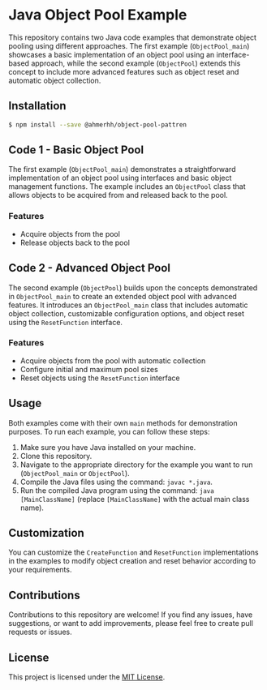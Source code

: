 # Java Object Pool Example

This repository contains two Java code examples that demonstrate object pooling using different approaches. The first example (`ObjectPool_main`) showcases a basic implementation of an object pool using an interface-based approach, while the second example (`ObjectPool`) extends this concept to include more advanced features such as object reset and automatic object collection.

## Installation

```sh
$ npm install --save @ahmerhh/object-pool-pattren 
```


## Code 1 - Basic Object Pool

The first example (`ObjectPool_main`) demonstrates a straightforward implementation of an object pool using interfaces and basic object management functions. The example includes an `ObjectPool` class that allows objects to be acquired from and released back to the pool.

### Features

- Acquire objects from the pool
- Release objects back to the pool

## Code 2 - Advanced Object Pool

The second example (`ObjectPool`) builds upon the concepts demonstrated in `ObjectPool_main` to create an extended object pool with advanced features. It introduces an `ObjectPool_main` class that includes automatic object collection, customizable configuration options, and object reset using the `ResetFunction` interface.

### Features

- Acquire objects from the pool with automatic collection
- Configure initial and maximum pool sizes
- Reset objects using the `ResetFunction` interface

## Usage

Both examples come with their own `main` methods for demonstration purposes. To run each example, you can follow these steps:

1. Make sure you have Java installed on your machine.
2. Clone this repository.
3. Navigate to the appropriate directory for the example you want to run (`ObjectPool_main` or `ObjectPool`).
4. Compile the Java files using the command: `javac *.java`.
5. Run the compiled Java program using the command: `java [MainClassName]` (replace `[MainClassName]` with the actual main class name).

## Customization

You can customize the `CreateFunction` and `ResetFunction` implementations in the examples to modify object creation and reset behavior according to your requirements.

## Contributions

Contributions to this repository are welcome! If you find any issues, have suggestions, or want to add improvements, please feel free to create pull requests or issues.

## License

This project is licensed under the [MIT License](LICENSE).
